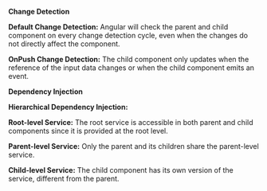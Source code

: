 **Change Detection**

**Default Change Detection:** 
Angular will check the parent and child component on every change detection cycle, even when the changes do not directly affect the component.

**OnPush Change Detection:** 
The child component only updates when the reference of the input data changes or when the child component emits an event.

**Dependency Injection**

**Hierarchical Dependency Injection:**

**Root-level Service:** 
The root service is accessible in both parent and child components since it is provided at the root level.

**Parent-level Service:** 
Only the parent and its children share the parent-level service.

**Child-level Service:** 
The child component has its own version of the service, different from the parent.